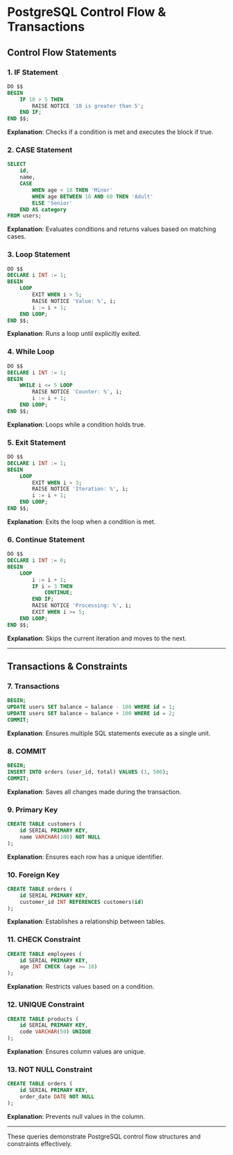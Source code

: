 # PostgreSQL Control Flow & Transactions

## Control Flow Statements

### 1. IF Statement
```sql
DO $$
BEGIN
    IF 10 > 5 THEN
        RAISE NOTICE '10 is greater than 5';
    END IF;
END $$;
```
**Explanation**: Checks if a condition is met and executes the block if true.

### 2. CASE Statement
```sql
SELECT
    id,
    name,
    CASE
        WHEN age < 18 THEN 'Minor'
        WHEN age BETWEEN 18 AND 60 THEN 'Adult'
        ELSE 'Senior'
    END AS category
FROM users;
```
**Explanation**: Evaluates conditions and returns values based on matching cases.

### 3. Loop Statement
```sql
DO $$
DECLARE i INT := 1;
BEGIN
    LOOP
        EXIT WHEN i > 5;
        RAISE NOTICE 'Value: %', i;
        i := i + 1;
    END LOOP;
END $$;
```
**Explanation**: Runs a loop until explicitly exited.

### 4. While Loop
```sql
DO $$
DECLARE i INT := 1;
BEGIN
    WHILE i <= 5 LOOP
        RAISE NOTICE 'Counter: %', i;
        i := i + 1;
    END LOOP;
END $$;
```
**Explanation**: Loops while a condition holds true.

### 5. Exit Statement
```sql
DO $$
DECLARE i INT := 1;
BEGIN
    LOOP
        EXIT WHEN i > 3;
        RAISE NOTICE 'Iteration: %', i;
        i := i + 1;
    END LOOP;
END $$;
```
**Explanation**: Exits the loop when a condition is met.

### 6. Continue Statement
```sql
DO $$
DECLARE i INT := 0;
BEGIN
    LOOP
        i := i + 1;
        IF i = 3 THEN
            CONTINUE;
        END IF;
        RAISE NOTICE 'Processing: %', i;
        EXIT WHEN i >= 5;
    END LOOP;
END $$;
```
**Explanation**: Skips the current iteration and moves to the next.

---

## Transactions & Constraints

### 7. Transactions
```sql
BEGIN;
UPDATE users SET balance = balance - 100 WHERE id = 1;
UPDATE users SET balance = balance + 100 WHERE id = 2;
COMMIT;
```
**Explanation**: Ensures multiple SQL statements execute as a single unit.

### 8. COMMIT
```sql
BEGIN;
INSERT INTO orders (user_id, total) VALUES (1, 500);
COMMIT;
```
**Explanation**: Saves all changes made during the transaction.

### 9. Primary Key
```sql
CREATE TABLE customers (
    id SERIAL PRIMARY KEY,
    name VARCHAR(100) NOT NULL
);
```
**Explanation**: Ensures each row has a unique identifier.

### 10. Foreign Key
```sql
CREATE TABLE orders (
    id SERIAL PRIMARY KEY,
    customer_id INT REFERENCES customers(id)
);
```
**Explanation**: Establishes a relationship between tables.

### 11. CHECK Constraint
```sql
CREATE TABLE employees (
    id SERIAL PRIMARY KEY,
    age INT CHECK (age >= 18)
);
```
**Explanation**: Restricts values based on a condition.

### 12. UNIQUE Constraint
```sql
CREATE TABLE products (
    id SERIAL PRIMARY KEY,
    code VARCHAR(50) UNIQUE
);
```
**Explanation**: Ensures column values are unique.

### 13. NOT NULL Constraint
```sql
CREATE TABLE orders (
    id SERIAL PRIMARY KEY,
    order_date DATE NOT NULL
);
```
**Explanation**: Prevents null values in the column.

---

These queries demonstrate PostgreSQL control flow structures and constraints effectively.
